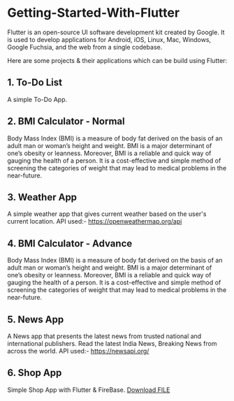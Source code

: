 # Getting-Started-With-Flutter
Flutter is an open-source UI software development kit created by Google. It is used to develop applications for Android, iOS, Linux, Mac, Windows, Google Fuchsia, and the web from a single codebase.

Here are some projects & their applications which can be build using Flutter:
## 1. To-Do List
A simple To-Do App.

## 2. BMI Calculator - Normal
Body Mass Index (BMI) is a measure of body fat derived on the basis of an adult man or woman’s height and weight. BMI is a major determinant of one’s obesity or leanness. Moreover, BMI is a reliable and quick way of gauging the health of a person. It is a cost-effective and simple method of screening the categories of weight that may lead to medical problems in the near-future.

## 3. Weather App
A simple weather app that gives current weather based on the user's current location. API used:- https://openweathermap.org/api

## 4. BMI Calculator - Advance
Body Mass Index (BMI) is a measure of body fat derived on the basis of an adult man or woman’s height and weight. BMI is a major determinant of one’s obesity or leanness. Moreover, BMI is a reliable and quick way of gauging the health of a person. It is a cost-effective and simple method of screening the categories of weight that may lead to medical problems in the near-future.

## 5. News App
A News app that presents the latest news from trusted national and international publishers. Read the latest India News, Breaking News from across the world. API used:- https://newsapi.org/

## 6. Shop App
Simple Shop App with Flutter & FireBase.
<a id="raw-url" href="https://raw.githubusercontent.com/ttusharsurve567/Getting-Started-With-Flutter/master/app-release.apk">Download FILE</a>
